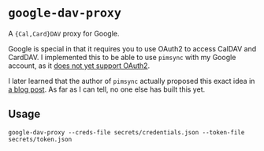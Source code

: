 # `google-dav-proxy`

A `{Cal,Card}DAV` proxy for Google.

Google is special in that it requires you to use OAuth2 to access CalDAV
and CardDAV. I implemented this to be able to use `pimsync` with my Google
account, as it [does not yet support OAuth2](https://todo.sr.ht/~whynothugo/pimsync/14).

I later learned that the author of `pimsync` actually proposed this exact idea
in [a blog
post](https://whynothugo.nl/journal/2025/03/04/design-for-google-caldav-support-in-pimsync/).
As far as I can tell, no one else has built this yet.

## Usage

```console
google-dav-proxy --creds-file secrets/credentials.json --token-file secrets/token.json
```
